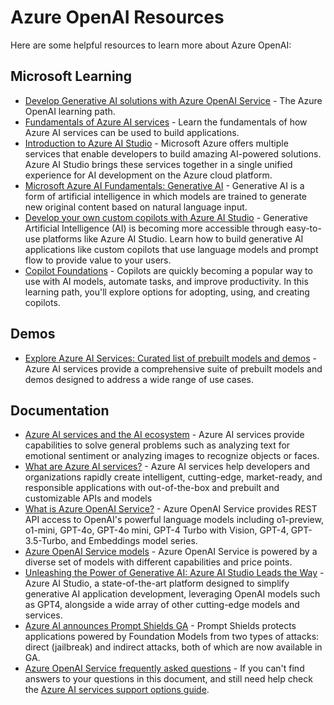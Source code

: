 # Azure OpenAI Resources

Here are some helpful resources to learn more about Azure OpenAI:

## Microsoft Learning

* [Develop Generative AI solutions with Azure OpenAI Service](https://learn.microsoft.com/en-us/training/paths/develop-ai-solutions-azure-openai/) - The Azure OpenAI learning path.
* [Fundamentals of Azure AI services](https://learn.microsoft.com/en-us/training/modules/fundamentals-azure-ai-services/) - Learn the fundamentals of how Azure AI services can be used to build applications.
* [Introduction to Azure AI Studio](https://learn.microsoft.com/en-us/training/modules/introduction-to-azure-ai-studio/) - Microsoft Azure offers multiple services that enable developers to build amazing AI-powered solutions. Azure AI Studio brings these services together in a single unified experience for AI development on the Azure cloud platform.
* [Microsoft Azure AI Fundamentals: Generative AI](https://learn.microsoft.com/en-us/training/paths/introduction-generative-ai/) - Generative AI is a form of artificial intelligence in which models are trained to generate new original content based on natural language input.
* [Develop your own custom copilots with Azure AI Studio](https://learn.microsoft.com/en-us/training/paths/create-custom-copilots-ai-studio/) - Generative Artificial Intelligence (AI) is becoming more accessible through easy-to-use platforms like Azure AI Studio. Learn how to build generative AI applications like custom copilots that use language models and prompt flow to provide value to your users.
* [Copilot Foundations](https://learn.microsoft.com/en-us/training/paths/copilot-foundations/) - Copilots are quickly becoming a popular way to use with AI models, automate tasks, and improve productivity. In this learning path, you'll explore options for adopting, using, and creating copilots.

## Demos

* [Explore Azure AI Services: Curated list of prebuilt models and demos](https://techcommunity.microsoft.com/t5/ai-azure-ai-services-blog/explore-azure-ai-services-curated-list-of-prebuilt-models-and/ba-p/4230788) - Azure AI services provide a comprehensive suite of prebuilt models and demos designed to address a wide range of use cases.

## Documentation

* [Azure AI services and the AI ecosystem](https://learn.microsoft.com/en-us/azure/ai-services/ai-services-and-ecosystem) - Azure AI services provide capabilities to solve general problems such as analyzing text for emotional sentiment or analyzing images to recognize objects or faces. 
* [What are Azure AI services?](https://learn.microsoft.com/en-us/azure/ai-services/what-are-ai-services) - Azure AI services help developers and organizations rapidly create intelligent, cutting-edge, market-ready, and responsible applications with out-of-the-box and prebuilt and customizable APIs and models
* [What is Azure OpenAI Service?](https://learn.microsoft.com/en-us/azure/ai-services/openai/overview) - Azure OpenAI Service provides REST API access to OpenAI's powerful language models including o1-preview, o1-mini, GPT-4o, GPT-4o mini, GPT-4 Turbo with Vision, GPT-4, GPT-3.5-Turbo, and Embeddings model series. 
* [Azure OpenAI Service models](https://learn.microsoft.com/en-us/azure/ai-services/openai/concepts/models) - Azure OpenAI Service is powered by a diverse set of models with different capabilities and price points. 
* [Unleashing the Power of Generative AI: Azure AI Studio Leads the Way](https://techcommunity.microsoft.com/t5/ai-ai-platform-blog/unleashing-the-power-of-generative-ai-azure-ai-studio-leads-the/ba-p/3977692) -  Azure AI Studio, a state-of-the-art platform designed to simplify generative AI application development, leveraging OpenAI models such as GPT4, alongside a wide array of other cutting-edge models and services.
* [Azure AI announces Prompt Shields GA](https://techcommunity.microsoft.com/t5/ai-azure-ai-services-blog/azure-ai-announces-prompt-shields-ga/ba-p/4236033) - Prompt Shields protects applications powered by Foundation Models from two types of attacks: direct (jailbreak) and indirect attacks, both of which are now available in GA.
* [Azure OpenAI Service frequently asked questions](https://learn.microsoft.com/en-us/azure/ai-services/openai/faq) - If you can't find answers to your questions in this document, and still need help check the [Azure AI services support options guide](https://learn.microsoft.com/en-us/azure/ai-services/cognitive-services-support-options?context=/azure/ai-services/openai/context/context). 
